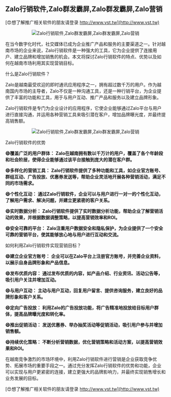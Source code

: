## **Zalo行销软件,Zalo群发霸屏,Zalo群发霸屏,Zalo营销**

[😍想了解推广相关软件的朋友请登录 http://www.vst.tw](http://www.vst.tw)

 <center><img src="https://vst.tw/MP4/tuiguang/png/8.png" alt="Zalo行销软件,Zalo群发霸屏,Zalo群发霸屏,Zalo营销"></center>

在当今数字化时代，社交媒体已成为企业推广产品和服务的主要渠道之一。针对越南市场的企业来说，Zalo行销软件是一种强大的工具，它为企业提供了连接用户、建立品牌和增加销售的机会。本文将探讨Zalo行销软件的特点、优势以及如何在越南市场利用其实现营销目标。

什么是Zalo行销软件？

Zalo是越南最受欢迎的即时通讯应用程序之一，拥有超过数千万的用户。作为越南国内市场的主导者，Zalo不仅是一种沟通工具，还是一种行销平台，为企业提供了丰富的功能和工具，用于与用户互动、推广产品和服务以及建立品牌形象。

Zalo行销软件是专门为企业设计的应用程序，它使企业能够通过Zalo平台与用户进行直接沟通，并运用各种营销工具来吸引潜在客户，增加品牌曝光度，并最终提高销售额。

 <center><img src="https://vst.tw/MP4/tuiguang/png/8.png" alt="Zalo行销软件,Zalo群发霸屏,Zalo群发霸屏,Zalo营销"></center>

Zalo行销软件的优势

**😄覆盖广泛的用户群体： Zalo在越南拥有数以千万计的用户，覆盖了各个年龄段和社会阶层，使得企业能够通过该平台接触到庞大的潜在客户群。**

**😄多样化的营销工具： Zalo行销软件提供了多种功能和工具，如企业官方账号、群组互动、广告投放、优惠券发送等，帮助企业灵活地开展各种营销活动，满足不同的市场需求。**

**😄个性化互动： 通过Zalo行销软件，企业可以与用户进行一对一的个性化互动，了解用户需求、解决问题，并建立更紧密的客户关系。**

**😄实时数据分析： Zalo行销软件提供了实时数据分析功能，帮助企业了解营销活动的效果，并根据数据调整策略，以提高营销效率和ROI。**

**😄安全可靠的平台： Zalo注重用户数据安全和隐私保护，为企业提供了一个安全可靠的营销平台，使其能够放心地与用户进行互动和交流。**

如何利用Zalo行销软件实现营销目标？

**😄建立企业官方账号： 企业可以在Zalo平台上注册官方账号，并完善企业资料，以展示自身品牌形象和产品信息。**

**😄发布优质内容： 通过发布优质的内容，如产品介绍、行业资讯、活动公告等，吸引用户关注并增加互动。**

**😄与用户互动： 主动与用户互动，回复用户留言、提供咨询服务，建立良好的品牌形象和客户关系。**

**😄定向广告投放： 利用Zalo的广告投放功能，将广告精准地投放给目标用户群体，提高品牌曝光度和转化率。**

**😄推出促销活动： 发送优惠券、举办抽奖活动等促销活动，吸引用户参与并增加销售额。**

**😄持续优化策略： 不断分析营销数据，优化营销策略和活动方案，以提高营销效果和ROI。**

在越南竞争激烈的市场环境中，利用Zalo行销软件进行营销是企业获取竞争优势、拓展市场的重要手段之一。通过充分发挥Zalo行销软件的优势和功能，企业可以实现与用户更紧密的连接，建立更强大的品牌影响力，并最终实现销售增长和业务发展的目标。

[😍想了解推广相关软件的朋友请登录 http://www.vst.tw](http://www.vst.tw)



